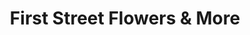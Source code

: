 ---
title: "First Street Flowers & More"
url: /collingwood/first-street-flowers-und-more/
shop: Blumen
---